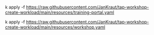 k apply -f https://raw.githubusercontent.com/JanKraut/tap-workshop-create-workload/main/resources/training-portal.yaml

k apply -f https://raw.githubusercontent.com/JanKraut/tap-workshop-create-workload/main/resources/workshop.yaml